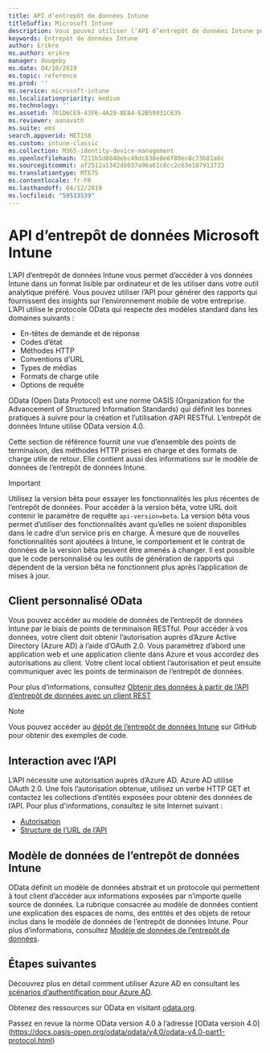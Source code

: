 ```yaml
---
title: API d’entrepôt de données Intune
titleSuffix: Microsoft Intune
description: Vous pouvez utiliser l’API d’entrepôt de données Intune pour générer des rapports qui fournissent des insights sur l’environnement mobile de votre entreprise.
keywords: Entrepôt de données Intune
author: Erikre
ms.author: erikre
manager: dougeby
ms.date: 04/10/2019
ms.topic: reference
ms.prod: ''
ms.service: microsoft-intune
ms.localizationpriority: medium
ms.technology: ''
ms.assetid: 701D6CE9-43F6-4A29-8E84-E2B59931C635
ms.reviewer: aanavath
ms.suite: ems
search.appverid: MET150
ms.custom: intune-classic
ms.collection: M365-identity-device-management
ms.openlocfilehash: 7211b5d8840ebc49dc838e8e6f80ec0c73b81a0c
ms.sourcegitcommit: af2512a1342d8037a96a61c8cc2c63e107913733
ms.translationtype: MTE75
ms.contentlocale: fr-FR
ms.lasthandoff: 04/12/2019
ms.locfileid: "59533539"
---
```

#  <a name="microsoft-intune-data-warehouse-api"></a>API d’entrepôt de données Microsoft Intune

L’API d’entrepôt de données Intune vous permet d’accéder à vos données Intune dans un format lisible par ordinateur et de les utiliser dans votre outil analytique préféré. Vous pouvez utiliser l’API pour générer des rapports qui fournissent des insights sur l’environnement mobile de votre entreprise. L’API utilise le protocole OData qui respecte des modèles standard dans les domaines suivants :

  -   En-têtes de demande et de réponse
  -   Codes d’état
  -   Méthodes HTTP
  -   Conventions d’URL
  -   Types de médias
  -   Formats de charge utile
  -   Options de requête

OData (Open Data Protocol) est une norme OASIS (Organization for the Advancement of Structured Information Standards) qui définit les bonnes pratiques à suivre pour la création et l’utilisation d’API RESTful. L’entrepôt de données Intune utilise OData version 4.0.

Cette section de référence fournit une vue d’ensemble des points de terminaison, des méthodes HTTP prises en charge et des formats de charge utile de retour. Elle contient aussi des informations sur le modèle de données de l’entrepôt de données Intune.

> [!Important]  
> Utilisez la version bêta pour essayer les fonctionnalités les plus récentes de l’entrepôt de données. Pour accéder à la version bêta, votre URL doit contenir le paramètre de requête `api-version=beta`. La version bêta vous permet d’utiliser des fonctionnalités avant qu’elles ne soient disponibles dans le cadre d’un service pris en charge. À mesure que de nouvelles fonctionnalités sont ajoutées à Intune, le comportement et le contrat de données de la version bêta peuvent être amenés à changer. Il est possible que le code personnalisé ou les outils de génération de rapports qui dépendent de la version bêta ne fonctionnent plus après l’application de mises à jour. <!--If you experience problems with the beta service, follow [link to feedback process]() to report the issue or provide feedback.-->

## <a name="odata-custom-client"></a>Client personnalisé OData

Vous pouvez accéder au modèle de données de l’entrepôt de données Intune par le biais de points de terminaison RESTful. Pour accéder à vos données, votre client doit obtenir l’autorisation auprès d’Azure Active Directory (Azure AD) à l’aide d’OAuth 2.0. Vous paramétrez d’abord une application web et une application cliente dans Azure et vous accordez des autorisations au client. Votre client local obtient l’autorisation et peut ensuite communiquer avec les points de terminaison de l’entrepôt de données.

Pour plus d’informations, consultez [Obtenir des données à partir de l’API d’entrepôt de données avec un client REST](reports-proc-data-rest.md)

> [!Note]  
> Vous pouvez accéder au [dépôt de l’entrepôt de données Intune](https://github.com/Microsoft/Intune-Data-Warehouse) sur GitHub pour obtenir des exemples de code.

## <a name="interacting-with-the-api"></a>Interaction avec l’API

L’API nécessite une autorisation auprès d’Azure AD. Azure AD utilise OAuth 2.0. Une fois l’autorisation obtenue, utilisez un verbe HTTP GET et contactez les collections d’entités exposées pour obtenir des données de l’API. Pour plus d'informations, consultez le site Internet suivant :

 -  [Autorisation](reports-api-url.md)
 -  [Structure de l’URL de l’API](reports-api-url.md)

## <a name="intune-data-warehouse-data-model"></a>Modèle de données de l’entrepôt de données Intune

OData définit un modèle de données abstrait et un protocole qui permettent à tout client d’accéder aux informations exposées par n’importe quelle source de données. La rubrique consacrée au modèle de données contient une explication des espaces de noms, des entités et des objets de retour inclus dans le modèle de données de l’entrepôt de données Intune. Pour plus d’informations, consultez [Modèle de données de l’entrepôt de données](reports-ref-data-model.md).

## <a name="next-steps"></a>Étapes suivantes

Découvrez plus en détail comment utiliser Azure AD en consultant les [scénarios d’authentification pour Azure AD](https://docs.microsoft.com/azure/active-directory/develop/active-directory-authentication-scenarios).

Obtenez des ressources sur OData en visitant [odata.org](https://www.odata.org).
  
Passez en revue la norme OData version 4.0 à l’adresse [OData version 4.0] (https://docs.oasis-open.org/odata/odata/v4.0/odata-v4.0-part1-protocol.html)  
